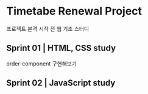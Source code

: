 # Timetabe Renewal Project
프로젝트 본격 시작 전 웹 기초 스터디

## Sprint 01 | HTML, CSS study
order-component 구현해보기

## Sprint 02 | JavaScript study
